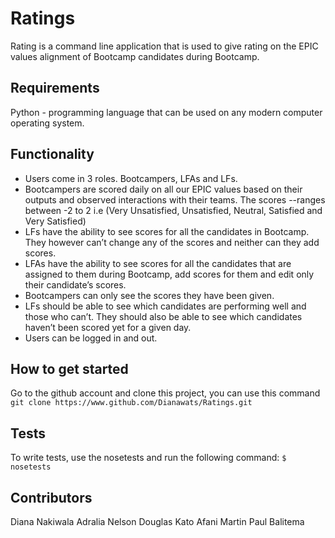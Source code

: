 # Ratings

Rating is a command line application that is used to give rating on the EPIC values alignment of Bootcamp candidates during Bootcamp.

## Requirements

Python - programming language that can be used on any modern computer operating system.

## Functionality

- Users come in 3 roles. Bootcampers, LFAs and LFs.
- Bootcampers are scored daily on all our EPIC values based on their outputs and observed interactions with their teams. The scores --ranges between -2 to 2 i.e (Very Unsatisfied, Unsatisfied, Neutral, Satisfied and Very Satisfied)
- LFs have the ability to see scores for all the candidates in Bootcamp. They however can’t change any of the scores and neither can they add scores.
- LFAs have the ability to see scores for all the candidates that are assigned to them during Bootcamp, add scores for them and edit only their candidate’s scores.
- Bootcampers can only see the scores they have been given.
- LFs should be able to see which candidates are performing well and those who can’t. They should also be able to see which candidates haven’t been scored yet for a given day.
- Users can be logged in and out.

## How to get started

Go to the github account and clone this project, you can use this command
```git clone https://www.github.com/Dianawats/Ratings.git```

## Tests

To write tests, use the nosetests and run the following command:
```$ nosetests```

## Contributors

Diana Nakiwala
Adralia Nelson
Douglas Kato
Afani Martin
Paul Balitema



